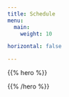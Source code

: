 ```yaml
---
title: Schedule
menu:
  main:
    weight: 10

horizontal: false

---
```


{{% hero %}}

<!-- TODO: filter and search -->
{{% /hero %}}